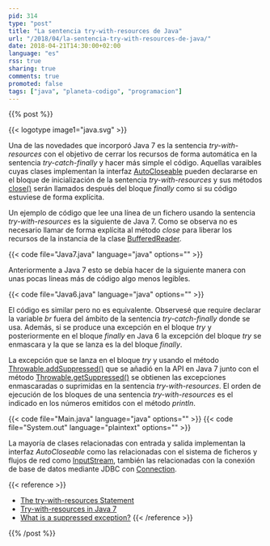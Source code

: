 ```yaml
---
pid: 314
type: "post"
title: "La sentencia try-with-resources de Java"
url: "/2018/04/la-sentencia-try-with-resources-de-java/"
date: 2018-04-21T14:30:00+02:00
language: "es"
rss: true
sharing: true
comments: true
promoted: false
tags: ["java", "planeta-codigo", "programacion"]
---
```


{{% post %}}

{{< logotype image1="java.svg" >}}

Una de las novedades que incorporó Java 7 es la sentencia _try-with-resources_ con el objetivo de cerrar los recursos de forma automática en la sentencia _try-catch-finally_ y hacer más simple el código. Aquellas varaibles cuyas clases implementan la interfaz [AutoCloseable](https://docs.oracle.com/javase/10/docs/api/java/lang/AutoCloseable.html) pueden declararse en el bloque de inicialización de la sentencia _try-with-resources_ y sus métodos [close()](https://docs.oracle.com/javase/10/docs/api/java/lang/AutoCloseable.html#close()) serán llamados después del bloque _finally_ como si su código estuviese de forma explícita.

Un ejemplo de código que lee una línea de un fichero usando la sentencia _try-with-resources_ es la siguiente de Java 7. Como se observa no es necesario llamar de forma explícita al método _close_ para liberar los recursos de la instancia de la clase [BufferedReader](https://docs.oracle.com/javase/10/docs/api/java/io/BufferedReader.html).

{{< code file="Java7.java" language="java" options="" >}}

Anteriormente a Java 7 esto se debía hacer de la siguiente manera con unas pocas lineas más de código algo menos legibles.

{{< code file="Java6.java" language="java" options="" >}}

El código es similar pero no es equivalente. Observesé que require declarar la variable _br_ fuera del ámbito de la sentencia _try-catch-finally_ donde se usa. Además, si se produce una excepción en el bloque _try_ y posteriormente en el bloque _finally_ en Java 6 la excepción del bloque _try_ se enmascara y la que se lanza es la del bloque _finally_. 

La excepción que se lanza en el bloque _try_ y usando el método [Throwable.addSuppressed()](https://docs.oracle.com/javase/10/docs/api/java/lang/Throwable.html#addSuppressed(java.lang.Throwable)) que se añadió en la API en Java 7 junto con el método [Throwable.getSuppressed()](https://docs.oracle.com/javase/10/docs/api/java/lang/Throwable.html#getSuppressed()) se obtienen las excepciones enmascaradas o suprimidas en la sentencia _try-with-resources_. El orden de ejecución de los bloques de una sentencia _try-with-resources_ es el indicado en los números emitidos con el método _println_.

{{< code file="Main.java" language="java" options="" >}}
{{< code file="System.out" language="plaintext" options="" >}}

La mayoría de clases relacionadas con entrada y salida implementan la interfaz _AutoCloseable_ como las relacionadas con el sistema de ficheros y flujos de red como [InputStream](https://docs.oracle.com/javase/10/docs/api/java/io/InputStream.html), también las relacionadas con la conexión de base de datos mediante JDBC con [Connection](https://docs.oracle.com/javase/10/docs/api/java/sql/Connection.html).

{{< reference >}}
* [The try-with-resources Statement](https://docs.oracle.com/javase/tutorial/essential/exceptions/tryResourceClose.html)
* [Try-with-resources in Java 7](http://tutorials.jenkov.com/java-exception-handling/try-with-resources.html)
* [What is a suppressed exception?](https://stackoverflow.com/a/27033358)
{{< /reference >}}

{{% /post %}}
